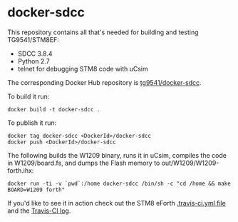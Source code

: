# docker-sdcc

This repository contains all that's needed for building and testing TG9541/STM8EF:

* SDCC 3.8.4
* Python 2.7
* telnet for debugging STM8 code with uCsim

The corresponding Docker Hub repository is [tg9541/docker-sdcc](https://hub.docker.com/r/tg9541/docker-sdcc/builds/).

To build it run:
```
docker build -t docker-sdcc .
```

To publish it run:
```
docker tag docker-sdcc <DockerId>/docker-sdcc
docker push <DockerId>/docker-sdcc
```

The following builds the W1209 binary, runs it in uCsim, compiles the code in W1209/board.fs, and dumps the Flash memory to out/W1209/W1209-forth.ihx:
```
docker run -ti -v `pwd`:/home docker-sdcc /bin/sh -c "cd /home && make BOARD=W1209 forth"
```

If you'd like to see it in action check out the STM8 eForth [.travis-ci.yml file](https://github.com/TG9541/stm8ef/blob/master/.travis.yml) and the [Travis-CI log](https://travis-ci.org/TG9541/stm8ef).
